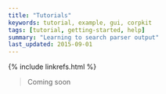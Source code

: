 ```yaml
---
title: "Tutorials"
keywords: tutorial, example, gui, corpkit
tags: [tutorial, getting-started, help]
summary: "Learning to search parser output"
last_updated: 2015-09-01
---
```

{% include linkrefs.html %}

> Coming soon
